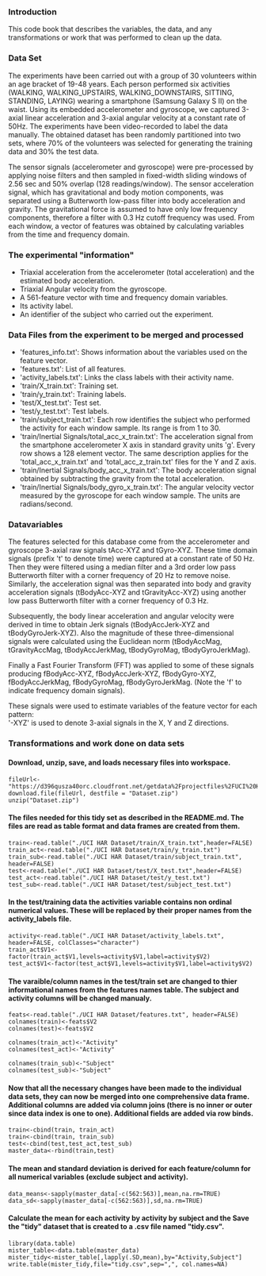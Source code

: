 ### Introduction

This code book that describes the variables, the data, and any transformations or work that was performed to clean up the data.
 
###  Data Set

The experiments have been carried out with a group of 30 volunteers within an age bracket of 19-48 years. Each person performed six activities (WALKING, WALKING_UPSTAIRS, WALKING_DOWNSTAIRS, SITTING, STANDING, LAYING) wearing a smartphone (Samsung Galaxy S II) on the waist. Using its embedded accelerometer and gyroscope, we captured 3-axial linear acceleration and 3-axial angular velocity at a constant rate of 50Hz. The experiments have been video-recorded to label the data manually. The obtained dataset has been randomly partitioned into two sets, where 70% of the volunteers was selected for generating the training data and 30% the test data. 

The sensor signals (accelerometer and gyroscope) were pre-processed by applying noise filters and then sampled in fixed-width sliding windows of 2.56 sec and 50% overlap (128 readings/window). The sensor acceleration signal, which has gravitational and body motion components, was separated using a Butterworth low-pass filter into body acceleration and gravity. The gravitational force is assumed to have only low frequency components, therefore a filter with 0.3 Hz cutoff frequency was used. From each window, a vector of features was obtained by calculating variables from the time and frequency domain.

###  The experimental "information"

* Triaxial acceleration from the accelerometer (total acceleration) and the estimated body acceleration.
* Triaxial Angular velocity from the gyroscope. 
* A 561-feature vector with time and frequency domain variables. 
* Its activity label. 
* An identifier of the subject who carried out the experiment.

### Data Files from the experiment to be merged and processed

* 'features_info.txt': Shows information about the variables used on the feature vector.
* 'features.txt': List of all features.
* 'activity_labels.txt': Links the class labels with their activity name.
* 'train/X_train.txt': Training set.
* 'train/y_train.txt': Training labels.
* 'test/X_test.txt': Test set.
* 'test/y_test.txt': Test labels.
* 'train/subject_train.txt': Each row identifies the subject who performed the activity for each window sample. Its range is from 1 to 30. 
* 'train/Inertial Signals/total_acc_x_train.txt': The acceleration signal from the smartphone accelerometer X axis in standard gravity units 'g'. Every row shows a 128 element vector. The same description applies for the 'total_acc_x_train.txt' and 'total_acc_z_train.txt' files for the Y and Z axis. 
* 'train/Inertial Signals/body_acc_x_train.txt': The body acceleration signal obtained by subtracting the gravity from the total acceleration. 
* 'train/Inertial Signals/body_gyro_x_train.txt': The angular velocity vector measured by the gyroscope for each window sample. The units are radians/second.

###  Datavariables

The features selected for this database come from the accelerometer and gyroscope 3-axial raw signals tAcc-XYZ and tGyro-XYZ. These time domain signals (prefix 't' to denote time) were captured at a constant rate of 50 Hz. Then they were filtered using a median filter and a 3rd order low pass Butterworth filter with a corner frequency of 20 Hz to remove noise. Similarly, the acceleration signal was then separated into body and gravity acceleration signals (tBodyAcc-XYZ and tGravityAcc-XYZ) using another low pass Butterworth filter with a corner frequency of 0.3 Hz. 

Subsequently, the body linear acceleration and angular velocity were derived in time to obtain Jerk signals (tBodyAccJerk-XYZ and tBodyGyroJerk-XYZ). Also the magnitude of these three-dimensional signals were calculated using the Euclidean norm (tBodyAccMag, tGravityAccMag, tBodyAccJerkMag, tBodyGyroMag, tBodyGyroJerkMag). 

Finally a Fast Fourier Transform (FFT) was applied to some of these signals producing fBodyAcc-XYZ, fBodyAccJerk-XYZ, fBodyGyro-XYZ, fBodyAccJerkMag, fBodyGyroMag, fBodyGyroJerkMag. (Note the 'f' to indicate frequency domain signals). 

These signals were used to estimate variables of the feature vector for each pattern:  
'-XYZ' is used to denote 3-axial signals in the X, Y and Z directions.

### Transformations and work done on data sets

#### Download, unzip, save, and loads necessary files into workspace.  
```
fileUrl<-"https://d396qusza40orc.cloudfront.net/getdata%2Fprojectfiles%2FUCI%20HAR%20Dataset.zip"
download.file(fileUrl, destfile = "Dataset.zip")
unzip("Dataset.zip")
```
#### The files needed for this tidy set as described in the README.md.  The files are read as table format and data frames are created from them.
```
train<-read.table("./UCI HAR Dataset/train/X_train.txt",header=FALSE)
train_act<-read.table("./UCI HAR Dataset/train/y_train.txt")
train_sub<-read.table("./UCI HAR Dataset/train/subject_train.txt", header=FALSE)
test<-read.table("./UCI HAR Dataset/test/X_test.txt",header=FALSE)
test_act<-read.table("./UCI HAR Dataset/test/y_test.txt")
test_sub<-read.table("./UCI HAR Dataset/test/subject_test.txt")
```
#### In the test/training data the activities variable contains non ordinal numerical values.  These will be replaced by their proper names from the activity_labels file.
```
activity<-read.table("./UCI HAR Dataset/activity_labels.txt", header=FALSE, colClasses="character")
train_act$V1<-factor(train_act$V1,levels=activity$V1,label=activity$V2)
test_act$V1<-factor(test_act$V1,levels=activity$V1,label=activity$V2)
```
####  The varaible/column names in the test/train set are changed to thier informational names from the features names table.  The subject and activity columns will be changed manualy. 
```
feats<-read.table("./UCI HAR Dataset/features.txt", header=FALSE)
colnames(train)<-feats$V2
colnames(test)<-feats$V2

colnames(train_act)<-"Activity"
colnames(test_act)<-"Activity"

colnames(train_sub)<-"Subject"
colnames(test_sub)<-"Subject"
```
####  Now that all the necessary changes have been made to the individual data sets, they can now be merged into one comprehensive data frame.  Additional columns are added via column joins (there is no inner or outer since data index is one to one).  Additional fields are added via row binds.
```
train<-cbind(train, train_act)
train<-cbind(train, train_sub)
test<-cbind(test,test_act,test_sub)
master_data<-rbind(train,test)
```
####  The mean and standard deviation is derived for each feature/column for all numerical variables (exclude subject and activity).
```
data_means<-sapply(master_data[-c(562:563)],mean,na.rm=TRUE)
data_sd<-sapply(master_data[-c(562:563)],sd,na.rm=TRUE)
```
####  Calculate the mean for each activity by activity by subject and the Save the "tidy" dataset that is created to a .csv file named "tidy.csv".
```
library(data.table)
mister_table<-data.table(master_data)
mister_tidy<-mister_table[,lapply(.SD,mean),by="Activity,Subject"]
write.table(mister_tidy,file="tidy.csv",sep=",", col.names=NA)
```
